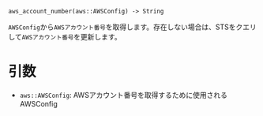 ```
aws_account_number(aws::AWSConfig) -> String
```

`AWSConfig`から`AWSアカウント番号`を取得します。存在しない場合は、STSをクエリして`AWSアカウント番号`を更新します。

# 引数

  * `aws::AWSConfig`: AWSアカウント番号を取得するために使用されるAWSConfig
